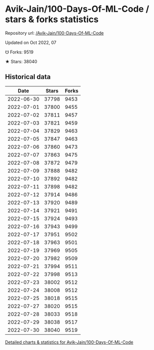 # Avik-Jain/100-Days-Of-ML-Code / stars & forks statistics

Repository url: [/Avik-Jain/100-Days-Of-ML-Code](https://github.com/Avik-Jain/100-Days-Of-ML-Code)

Updated on Oct 2022, 07

☋ Forks: 9519

★ Stars: 38040

## Historical data
| Date | Stars | Forks |
|------|-------|-------|
| 2022-06-30 | 37798 | 9453 | 
| 2022-07-01 | 37800 | 9455 | 
| 2022-07-02 | 37811 | 9457 | 
| 2022-07-03 | 37821 | 9459 | 
| 2022-07-04 | 37829 | 9463 | 
| 2022-07-05 | 37847 | 9463 | 
| 2022-07-06 | 37860 | 9473 | 
| 2022-07-07 | 37863 | 9475 | 
| 2022-07-08 | 37872 | 9479 | 
| 2022-07-09 | 37888 | 9482 | 
| 2022-07-10 | 37892 | 9482 | 
| 2022-07-11 | 37898 | 9482 | 
| 2022-07-12 | 37914 | 9486 | 
| 2022-07-13 | 37920 | 9489 | 
| 2022-07-14 | 37921 | 9491 | 
| 2022-07-15 | 37924 | 9493 | 
| 2022-07-16 | 37943 | 9499 | 
| 2022-07-17 | 37951 | 9502 | 
| 2022-07-18 | 37963 | 9501 | 
| 2022-07-19 | 37969 | 9505 | 
| 2022-07-20 | 37982 | 9509 | 
| 2022-07-21 | 37994 | 9511 | 
| 2022-07-22 | 37998 | 9513 | 
| 2022-07-23 | 38002 | 9512 | 
| 2022-07-24 | 38008 | 9512 | 
| 2022-07-25 | 38018 | 9515 | 
| 2022-07-27 | 38020 | 9515 | 
| 2022-07-28 | 38033 | 9518 | 
| 2022-07-29 | 38038 | 9517 | 
| 2022-07-30 | 38040 | 9519 | 


[Detailed charts & statistics for Avik-Jain/100-Days-Of-ML-Code](https://reviewgithub.com/rep/Avik-Jain/100-Days-Of-ML-Code)
